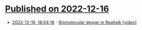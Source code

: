 # [Published on 2022-12-16](index.md)

* [2022-12-16, 18:04:18](https://news.ycombinator.com/item?id=34017883) - [Biomolecular design in Realtalk [video]](https://www.youtube.com/watch?v=_gXiVOmaVSo)
